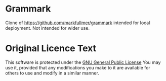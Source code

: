 Grammark
========

Clone of https://github.com/markfullmer/grammark intended for local deployment. Not intended for wider use.

Original Licence Text
=====================

This software is protected under the [GNU General Public License](http://www.gnu.org/licenses/gpl.html)
You may use it, provided that any modifications you make to it are available for
others to use and modify in a similar manner.